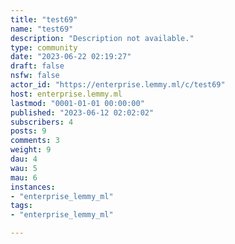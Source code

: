 ```yaml
---
title: "test69" 
name: "test69"
description: "Description not available."
type: community
date: "2023-06-22 02:19:27"
draft: false
nsfw: false
actor_id: "https://enterprise.lemmy.ml/c/test69"
host: enterprise.lemmy.ml
lastmod: "0001-01-01 00:00:00"
published: "2023-06-12 02:02:02"
subscribers: 4
posts: 9
comments: 3
weight: 9
dau: 4
wau: 5
mau: 6
instances:
- "enterprise_lemmy_ml"
tags: 
- "enterprise_lemmy_ml"

---
```

